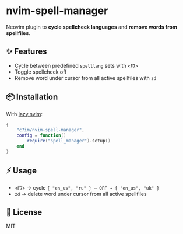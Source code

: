 # nvim-spell-manager

Neovim plugin to **cycle spellcheck languages** and **remove words from spellfiles**.

## ✨ Features
- Cycle between predefined `spelllang` sets with `<F7>`
- Toggle spellcheck off
- Remove word under cursor from all active spellfiles with `zd`

## 📦 Installation

With [lazy.nvim](https://github.com/folke/lazy.nvim):

```lua
{
    "c7im/nvim-spell-manager",
    config = function()
        require("spell_manager").setup()
    end
}
```

## ⚡ Usage
- `<F7>` → cycle `{ "en_us", "ru" } → OFF → { "en_us", "uk" }`
- `zd` → delete word under cursor from all active spellfiles

## 📜 License
MIT
